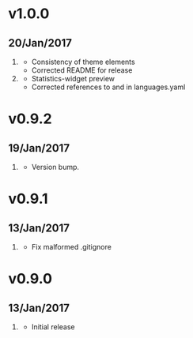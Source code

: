 # v1.0.0
## 20/Jan/2017
1. [](#improved)
    * Consistency of theme elements
    * Corrected README for release
2. [](#bugfix)
    * Statistics-widget preview
    * Corrected references to and in languages.yaml

# v0.9.2
## 19/Jan/2017
1. [](#bugfix)
    * Version bump.

# v0.9.1
## 13/Jan/2017
1. [](#bugfix)
    * Fix malformed .gitignore

# v0.9.0
## 13/Jan/2017
1. [](#new)
    * Initial release
